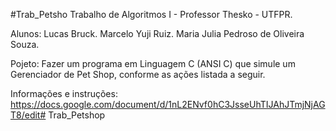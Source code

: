 #Trab_Petsho
Trabalho de Algoritmos I - Professor Thesko - UTFPR.

Alunos: Lucas Bruck. Marcelo Yuji Ruiz. Maria Julia Pedroso de Oliveira Souza.

Pojeto: Fazer um programa em Linguagem C (ANSI C) que simule um Gerenciador de Pet Shop, conforme as ações listada a seguir.

Informações e instruções: https://docs.google.com/document/d/1nL2ENvf0hC3JsseUhTIJAhJTmjNjAGT8/edit# Trab_Petshop
